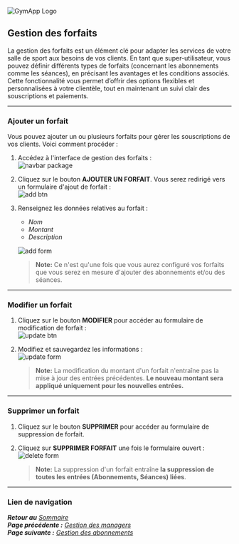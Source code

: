 ![GymApp Logo](/images/logo_md.png "GymApp Logo")

## Gestion des forfaits

La gestion des forfaits est un élément clé pour adapter les services de votre salle de sport aux besoins de vos clients. En tant que super-utilisateur, vous pouvez définir différents types de forfaits (concernant les abonnements comme les séances), en précisant les avantages et les conditions associés. Cette fonctionnalité vous permet d’offrir des options flexibles et personnalisées à votre clientèle, tout en maintenant un suivi clair des souscriptions et paiements.

---

### **Ajouter un forfait**

Vous pouvez ajouter un ou plusieurs forfaits pour gérer les souscriptions de vos clients. Voici comment procéder :  
1. Accédez à l'interface de gestion des forfaits :  
   ![navbar package](/images/screenshots/package/nav_package.png "navbar package")

2. Cliquez sur le bouton **AJOUTER UN FORFAIT**. Vous serez redirigé vers un formulaire d'ajout de forfait :  
   ![add btn](/images/screenshots/package/add_btn.png "add btn")

3. Renseignez les données relatives au forfait :  
   - _Nom_  
   - _Montant_  
   - _Description_  

   ![add form](/images/screenshots/package/add_form.png "add form")

   > **Note:** Ce n'est qu'une fois que vous aurez configuré vos forfaits que vous serez en mesure d'ajouter des abonnements et/ou des séances.

---

### **Modifier un forfait**  
1. Cliquez sur le bouton **MODIFIER** pour accéder au formulaire de modification de forfait :  
   ![update btn](/images/screenshots/package/update_btn.png "update btn")

2. Modifiez et sauvegardez les informations :  
   ![update form](/images/screenshots/package/update_form.png "update form")

   > **Note:** La modification du montant d'un forfait n'entraîne pas la mise à jour des entrées précédentes. **Le nouveau montant sera appliqué uniquement pour les nouvelles entrées.**

---

### **Supprimer un forfait**

1. Cliquez sur le bouton **SUPPRIMER** pour accéder au formulaire de suppression de forfait.  
2. Cliquez sur **SUPPRIMER FORFAIT** une fois le formulaire ouvert :  
   ![delete form](/images/screenshots/package/delete_form.png "delete form")

   > **Note:** La suppression d'un forfait entraîne **la suppression de toutes les entrées (Abonnements, Séances) liées**.

---

### **Lien de navigation**

**_Retour au_** [_Sommaire_](table.md)  
**_Page précédente :_** [_Gestion des managers_](manager.md)  
**_Page suivante :_** [_Gestion des abonnements_](subscription.md)  
